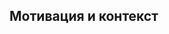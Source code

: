 <!--- Название для изменений -->

## Мотивация и контекст
<!--- Почему эти изменения необходимы? Какую проблему они решают? -->
<!--- Если изменения исправляют открытый issue, прикрепите на него ссылку -->

